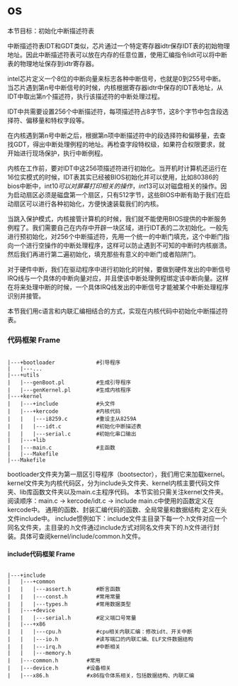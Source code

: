# os
本节目标：初始化中断描述符表<br>

中断描述符表IDT和GDT类似，芯片通过一个特定寄存器idtr保存IDT表的初始物理地址。因此中断描述符表可以放在内存的任意位置，使用汇编指令lidt可以将中断表的物理地址保存到idtr寄存器。

intel芯片定义一个8位的中断向量来标志各种中断信号，也就是0到255号中断。当芯片遇到第n号中断信号的时候，内核根据寄存器idtr中保存的IDT表地址，从IDT中取出第n个描述符，执行该描述符的中断处理过程。

IDT中共需要设置256个中断描述符，每项描述符占8字节，这8个字节中包含段选择符、偏移量和特权字段等。

在内核遇到第n号中断之后，根据第n项中断描述符中的段选择符和偏移量，去查找GDT，得出中断处理例程的地址。再检查字段特权级，如果符合权限要求，就开始进行现场保护，执行中断例程。

内核在工作前，要对IDT中这256项描述符进行初始化。当开机时计算机还运行在16位实模式的时候，IDT表其实已经被BIOS初始化并可以使用，比如80386的bios中断中，int$10可以对屏幕打印相关的操作，int$13可以对磁盘相关的操作。因为启动扇区必须是磁盘第一个扇区，只有512字节，这些BIOS中断有助于我们在启动扇区可以进行各种初始化，方便快速装载我们的内核。

当跳入保护模式，内核接管计算机的时候，我们就不能使用BIOS提供的中断服务例程了。我们需要自己在内存中开辟一块区域，进行IDT表的二次初始化。一般先进行预初始化，对256个中断描述符，先用一个统一的中断门填充，这个中断门指向一个进行空操作的中断处理程序，这样可以防止遇到不可知的中断时内核崩溃。然后我们再进行第二遍初始化，填充那些有意义的中断门或者陷阱门。

对于硬件中断，我们在驱动程序中进行初始化的时候，要做到硬件发出的中断信号IRQ线与一个具体的中断向量对应，并且使该中断处理例程绑定该中断向量。这样在将来处理中断的时候，一个具体IRQ线发出的中断信号才能被某个中断处理程序识别并接管。


本节我们用c语言和内联汇编相结合的方式，实现在内核代码中初始化中断描述符表。


<h3>代码框架 Frame</h3>
<pre><code>
|---+bootloader             #引导程序
|   |---...
|---+utils
|   |---genBoot.pl          #生成引导程序
|   |---genKernel.pl        #生成内核程序
|---+kernel
|   |---+include            #头文件
|   |---+kercode            #内核代码
|   |   |---i8259.c         #重设主从8259A
|   |   |---idt.c           #初始化中断描述表
|   |   |---serial.c        #初始化串口输出
|   |---+lib
|   |---main.c              #主函数
|   |---Makefile
|---Makefile</code></pre>

bootloader文件夹为第一扇区引导程序（bootsector），我们用它来加载kernel。
kernel文件夹为内核代码区，分为include头文件夹、kernel内核主要代码文件夹、lib库函数文件夹以及main.c主程序代码。
本节实验只需关注kernel文件夹。
阅读顺序：main.c -> kercode/idt.c -> include
main.c中使用的函数定义在kercode中。
通用的函数、封装汇编代码的函数、全局常量和数据结构 定义在头文件include中。
include惯例如下：include文件主目录下每一个.h文件对应一个同名文件夹，主目录的.h文件通过include方式对同名文件夹下的.h文件进行封装。具体可查阅kernel/include/common.h文件。
<h4>include代码框架 Frame</h4>
<pre><code>
|---+include            
|   |---+common
|   |   |---assert.h        #断言函数
|   |   |---const.h         #常用常量
|   |   |---types.h         #常用数据类型
|   |---+device
|   |   |---serial.h        #定义端口号常量
|   |---+x86
|   |   |---cpu.h           #cpu相关内联汇编：修改idt、开关中断
|   |   |---io.h            #读写端口的内联汇编、ELF文件数据结构
|   |   |---irq.h           #中断相关
|   |   |---memory.h
|   |---common.h         #常用
|   |---device.h         #设备相关
|   |---x86.h            #x86指令体系相关，包括数据结构、内联汇编
</code></pre>